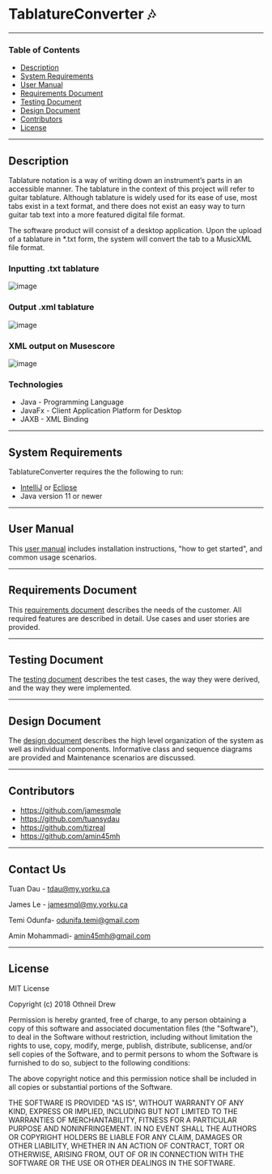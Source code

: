 # TablatureConverter 🎶

---

### Table of Contents

- [Description](#description)
- [System Requirements](#system-requirements)
- [User Manual](#user-manual)
- [Requirements Document](#requirements-document)
- [Testing Document](#testing-document)
- [Design Document](#design-document)
- [Contributors](#contributors)
- [License](#license)

---

## Description
Tablature notation is a way of writing down an instrument’s parts in an accessible manner. The tablature in the context of this project will refer to guitar tablature. Although tablature is widely used for its ease of use, most tabs exist in a text format, and there does not exist an easy way to turn guitar tab text into a more featured digital file format.

The software product will consist of a desktop application. Upon the upload of a tablature in *.txt form, the system will convert the tab to a MusicXML file format.

### Inputting .txt tablature
![image](https://user-images.githubusercontent.com/56422075/116962180-4bed6e00-ac73-11eb-9c1e-020ee30167ec.png)

### Output .xml tablature
![image](https://user-images.githubusercontent.com/56422075/116962192-560f6c80-ac73-11eb-8dda-c875ce64c100.png)

### XML output on Musescore
![image](https://user-images.githubusercontent.com/56422075/116962217-6889a600-ac73-11eb-87c9-3a16f1d64cff.png)






### Technologies

- Java - Programming Language
- JavaFx - Client Application Platform for Desktop
- JAXB - XML Binding

---

## System Requirements

TablatureConverter requires the the following to run:
- [IntelliJ](https://www.jetbrains.com/idea/download/#section=windows) or [Eclipse](https://www.eclipse.org/downloads/)
- Java version 11 or newer

---

## User Manual

This [user manual](https://github.com/jamesmqle/TablatureConverter/blob/main/Documents/UserManual.pdf) includes installation instructions, "how to get started", and common usage scenarios.

---

## Requirements Document
This [requirements document](https://github.com/jamesmqle/TablatureConverter/blob/main/Documents/RequirementsDocument.pdf) describes the needs of the customer. All required features are described in detail. Use cases and user stories are provided.

---

## Testing Document

The [testing document](https://github.com/jamesmqle/TablatureConverter/blob/main/Documents/TestingDocument.pdf) describes the test cases, the way they were derived, and the way they were implemented.

---

## Design Document
The [design document](https://github.com/jamesmqle/TablatureConverter/blob/main/Documents/DesignDocument.pdf) describes the high level organization of the system as well as individual components. Informative class and sequence diagrams are provided and Maintenance scenarios are discussed. 

---

## Contributors

- https://github.com/jamesmqle
- https://github.com/tuansydau
- https://github.com/tizreal
- https://github.com/amin45mh

---

## Contact Us

Tuan Dau - tdau@my.yorku.ca

James Le - jamesmql@my.yorku.ca

Temi Odunfa- odunifa.temi@gmail.com

Amin Mohammadi- amin45mh@gmail.com

---

## License

MIT License

Copyright (c) 2018 Othneil Drew

Permission is hereby granted, free of charge, to any person obtaining a copy
of this software and associated documentation files (the "Software"), to deal
in the Software without restriction, including without limitation the rights
to use, copy, modify, merge, publish, distribute, sublicense, and/or sell
copies of the Software, and to permit persons to whom the Software is
furnished to do so, subject to the following conditions:

The above copyright notice and this permission notice shall be included in all
copies or substantial portions of the Software.

THE SOFTWARE IS PROVIDED "AS IS", WITHOUT WARRANTY OF ANY KIND, EXPRESS OR
IMPLIED, INCLUDING BUT NOT LIMITED TO THE WARRANTIES OF MERCHANTABILITY,
FITNESS FOR A PARTICULAR PURPOSE AND NONINFRINGEMENT. IN NO EVENT SHALL THE
AUTHORS OR COPYRIGHT HOLDERS BE LIABLE FOR ANY CLAIM, DAMAGES OR OTHER
LIABILITY, WHETHER IN AN ACTION OF CONTRACT, TORT OR OTHERWISE, ARISING FROM,
OUT OF OR IN CONNECTION WITH THE SOFTWARE OR THE USE OR OTHER DEALINGS IN THE
SOFTWARE.


